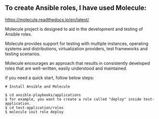 ## To create Ansible roles, I have used Molecule:
https://molecule.readthedocs.io/en/latest/

Molecule project is designed to aid in the development and testing of Ansible roles.

Molecule provides support for testing with multiple instances, operating systems and distributions, virtualization providers, test frameworks and testing scenarios.

Molecule encourages an approach that results in consistently developed roles that are well-written, easily understood and maintained.

if you need a quick start, follow below steps:
```
# Install Ansible and Molecule

$ cd ansible-playbooks/applications
$ for example, you want to create a role called "deploy" inside test-application.
$ cd test-application/roles
$ molecule init role deploy

```